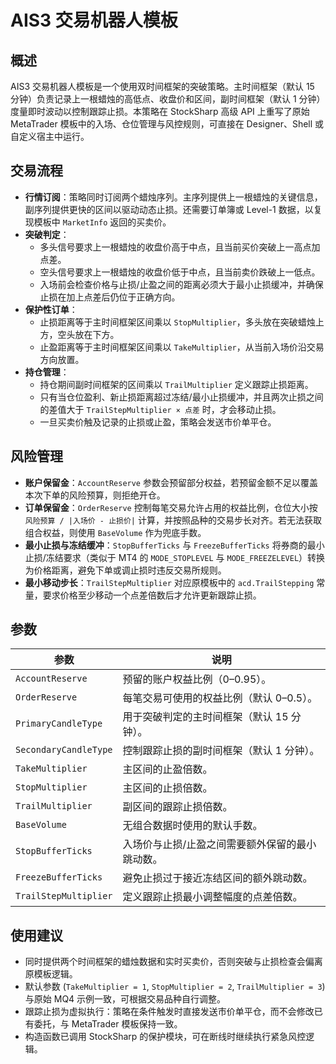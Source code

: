 # AIS3 交易机器人模板

## 概述
AIS3 交易机器人模板是一个使用双时间框架的突破策略。主时间框架（默认 15 分钟）负责记录上一根蜡烛的高低点、收盘价和区间，副时间框架（默认 1 分钟）度量即时波动以控制跟踪止损。本策略在 StockSharp 高级 API 上重写了原始 MetaTrader 模板中的入场、仓位管理与风控规则，可直接在 Designer、Shell 或自定义宿主中运行。

## 交易流程
- **行情订阅**：策略同时订阅两个蜡烛序列。主序列提供上一根蜡烛的关键信息，副序列提供更快的区间以驱动动态止损。还需要订单簿或 Level-1 数据，以复现模板中 `MarketInfo` 返回的买卖价。
- **突破判定**：
  - 多头信号要求上一根蜡烛的收盘价高于中点，且当前买价突破上一高点加点差。
  - 空头信号要求上一根蜡烛的收盘价低于中点，且当前卖价跌破上一低点。
  - 入场前会检查价格与止损/止盈之间的距离必须大于最小止损缓冲，并确保止损在加上点差后仍位于正确方向。
- **保护性订单**：
  - 止损距离等于主时间框架区间乘以 `StopMultiplier`，多头放在突破蜡烛上方，空头放在下方。
  - 止盈距离等于主时间框架区间乘以 `TakeMultiplier`，从当前入场价沿交易方向放置。
- **持仓管理**：
  - 持仓期间副时间框架的区间乘以 `TrailMultiplier` 定义跟踪止损距离。
  - 只有当仓位盈利、新止损距离超过冻结/最小止损缓冲，并且两次止损之间的差值大于 `TrailStepMultiplier × 点差` 时，才会移动止损。
  - 一旦买卖价触及记录的止损或止盈，策略会发送市价单平仓。

## 风险管理
- **账户保留金**：`AccountReserve` 参数会预留部分权益，若预留金额不足以覆盖本次下单的风险预算，则拒绝开仓。
- **订单保留金**：`OrderReserve` 控制每笔交易允许占用的权益比例，仓位大小按 `风险预算 / |入场价 - 止损价|` 计算，并按照品种的交易步长对齐。若无法获取组合权益，则使用 `BaseVolume` 作为兜底手数。
- **最小止损与冻结缓冲**：`StopBufferTicks` 与 `FreezeBufferTicks` 将券商的最小止损/冻结要求（类似于 MT4 的 `MODE_STOPLEVEL` 与 `MODE_FREEZELEVEL`）转换为价格距离，避免下单或调止损时违反交易所规则。
- **最小移动步长**：`TrailStepMultiplier` 对应原模板中的 `acd.TrailStepping` 常量，要求价格至少移动一个点差倍数后才允许更新跟踪止损。

## 参数
| 参数 | 说明 |
|------|------|
| `AccountReserve` | 预留的账户权益比例（0–0.95）。
| `OrderReserve` | 每笔交易可使用的权益比例（默认 0–0.5）。
| `PrimaryCandleType` | 用于突破判定的主时间框架（默认 15 分钟）。
| `SecondaryCandleType` | 控制跟踪止损的副时间框架（默认 1 分钟）。
| `TakeMultiplier` | 主区间的止盈倍数。
| `StopMultiplier` | 主区间的止损倍数。
| `TrailMultiplier` | 副区间的跟踪止损倍数。
| `BaseVolume` | 无组合数据时使用的默认手数。
| `StopBufferTicks` | 入场价与止损/止盈之间需要额外保留的最小跳动数。
| `FreezeBufferTicks` | 避免止损过于接近冻结区间的额外跳动数。
| `TrailStepMultiplier` | 定义跟踪止损最小调整幅度的点差倍数。

## 使用建议
- 同时提供两个时间框架的蜡烛数据和实时买卖价，否则突破与止损检查会偏离原模板逻辑。
- 默认参数 (`TakeMultiplier = 1`, `StopMultiplier = 2`, `TrailMultiplier = 3`) 与原始 MQ4 示例一致，可根据交易品种自行调整。
- 跟踪止损为虚拟执行：策略在条件触发时直接发送市价单平仓，而不会修改已有委托，与 MetaTrader 模板保持一致。
- 构造函数已调用 StockSharp 的保护模块，可在断线时继续执行紧急风控逻辑。
